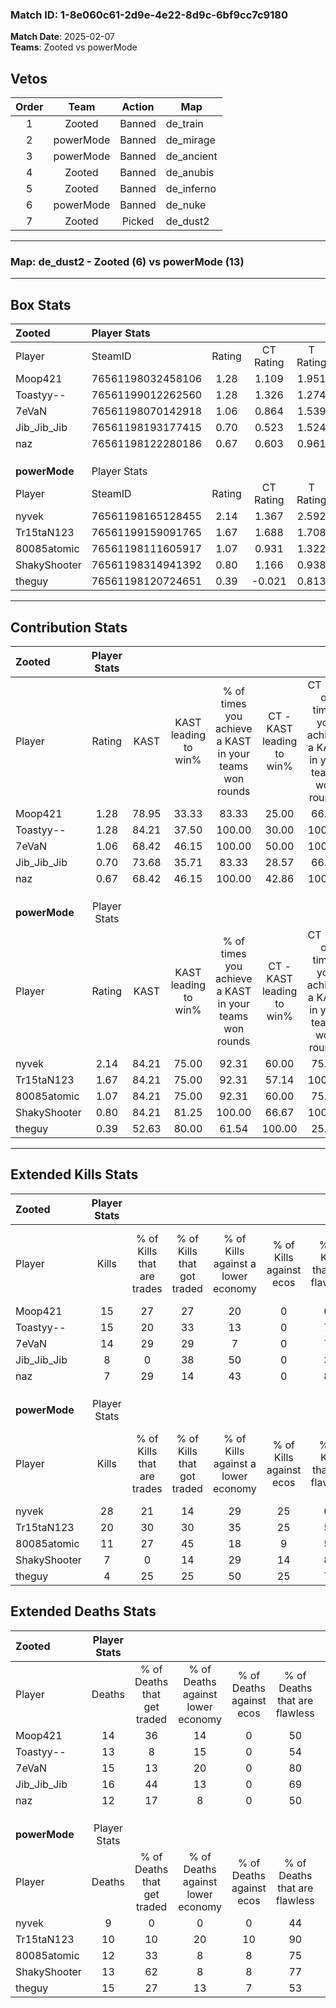 ### Match ID: 1-8e060c61-2d9e-4e22-8d9c-6bf9cc7c9180  
**Match Date**: 2025-02-07  
**Teams**: Zooted vs powerMode  

## Vetos  

| Order | Team | Action | Map |
| :---: | :--: | :----: | --- |
| 1 | Zooted | Banned | de_train |
| 2 | powerMode | Banned | de_mirage |
| 3 | powerMode | Banned | de_ancient |
| 4 | Zooted | Banned | de_anubis |
| 5 | Zooted | Banned | de_inferno |
| 6 | powerMode | Banned | de_nuke |
| 7 | Zooted | Picked | de_dust2 |

---  

### **Map**: de_dust2 - Zooted (6) vs powerMode (13)  
---  

## Box Stats  

| **Zooted**    | Player Stats      |        |           |          |       |       |       |         |        |      |     |
| :- | :- | :-: | :-: | :-: | :-: | :-: | :-: | :-: | :-: | :-: | :-: |
| Player        | SteamID           | Rating | CT Rating | T Rating | KAST  |  ADR  | Kills | Assists | Deaths | K/D  | HS% |
| Moop421       | 76561198032458106 |  1.28  |   1.109   |  1.951   | 78.95 | 97.5  |  15   |    7    |   14   | 1.07 | 46  |
| Toastyy--     | 76561199012262560 |  1.28  |   1.326   |  1.274   | 84.21 | 85.8  |  15   |    2    |   13   | 1.15 | 53  |
| 7eVaN         | 76561198070142918 |  1.06  |   0.864   |  1.539   | 68.42 | 79.1  |  14   |    5    |   15   | 0.93 | 21  |
| Jib_Jib_Jib   | 76561198193177415 |  0.70  |   0.523   |  1.524   | 73.68 | 50.1  |   8   |    4    |   16   | 0.50 | 50  |
| naz           | 76561198122280186 |  0.67  |   0.603   |  0.961   | 68.42 | 37.9  |   7   |    2    |   12   | 0.58 | 42  |
|               |                   |        |           |          |       |       |       |         |        |      |     |
|               |                   |        |           |          |       |       |       |         |        |      |     |
|               |                   |        |           |          |       |       |       |         |        |      |     |
| **powerMode** | Player Stats      |        |           |          |       |       |       |         |        |      |     |
| Player        | SteamID           | Rating | CT Rating | T Rating | KAST  |  ADR  | Kills | Assists | Deaths | K/D  | HS% |
| nyvek         | 76561198165128455 |  2.14  |   1.367   |  2.592   | 84.21 | 133.6 |  28   |    3    |   9    | 3.11 | 46  |
| Tr15taN123    | 76561199159091765 |  1.67  |   1.688   |  1.708   | 84.21 | 109.8 |  20   |    3    |   10   | 2.00 | 55  |
| 80085atomic   | 76561198111605917 |  1.07  |   0.931   |  1.322   | 84.21 | 65.7  |  11   |    3    |   12   | 0.92 | 63  |
| ShakyShooter  | 76561198314941392 |  0.80  |   1.166   |  0.938   | 84.21 | 45.8  |   7   |    4    |   13   | 0.54 | 42  |
| theguy        | 76561198120724651 |  0.39  |  -0.021   |  0.813   | 52.63 | 45.2  |   4   |    8    |   15   | 0.27 | 75  |
---  

## Contribution Stats  

| **Zooted**    | Player Stats |       |                      |                                                        |                           |                                                             |                          |                                                            |
| :- | :-: | :-: | :-: | :-: | :-: | :-: | :-: | :-: |
| Player        |    Rating    | KAST  | KAST leading to win% | % of times you achieve a KAST in your teams won rounds | CT - KAST leading to win% | CT - % of times you achieve a KAST in your teams won rounds | T - KAST leading to win% | T - % of times you achieve a KAST in your teams won rounds |
| Moop421       |     1.28     | 78.95 |        33.33         |                         83.33                          |           25.00           |                            66.67                            |          42.86           |                           100.00                           |
| Toastyy--     |     1.28     | 84.21 |        37.50         |                         100.00                         |           30.00           |                           100.00                            |          50.00           |                           100.00                           |
| 7eVaN         |     1.06     | 68.42 |        46.15         |                         100.00                         |           50.00           |                           100.00                            |          42.86           |                           100.00                           |
| Jib_Jib_Jib   |     0.70     | 73.68 |        35.71         |                         83.33                          |           28.57           |                            66.67                            |          42.86           |                           100.00                           |
| naz           |     0.67     | 68.42 |        46.15         |                         100.00                         |           42.86           |                           100.00                            |          50.00           |                           100.00                           |
|               |              |       |                      |                                                        |                           |                                                             |                          |                                                            |
|               |              |       |                      |                                                        |                           |                                                             |                          |                                                            |
|               |              |       |                      |                                                        |                           |                                                             |                          |                                                            |
| **powerMode** | Player Stats |       |                      |                                                        |                           |                                                             |                          |                                                            |
| Player        |    Rating    | KAST  | KAST leading to win% | % of times you achieve a KAST in your teams won rounds | CT - KAST leading to win% | CT - % of times you achieve a KAST in your teams won rounds | T - KAST leading to win% | T - % of times you achieve a KAST in your teams won rounds |
| nyvek         |     2.14     | 84.21 |        75.00         |                         92.31                          |           60.00           |                            75.00                            |          81.82           |                           100.00                           |
| Tr15taN123    |     1.67     | 84.21 |        75.00         |                         92.31                          |           57.14           |                           100.00                            |          88.89           |                           88.89                            |
| 80085atomic   |     1.07     | 84.21 |        75.00         |                         92.31                          |           60.00           |                            75.00                            |          81.82           |                           100.00                           |
| ShakyShooter  |     0.80     | 84.21 |        81.25         |                         100.00                         |           66.67           |                           100.00                            |          90.00           |                           100.00                           |
| theguy        |     0.39     | 52.63 |        80.00         |                         61.54                          |          100.00           |                            25.00                            |          77.78           |                           77.78                            |
---  

## Extended Kills Stats  

| **Zooted**    | Player Stats |                            |                            |                                    |                         |                              |                                 |                                       |                    |           |
| :- | :-: | :-: | :-: | :-: | :-: | :-: | :-: | :-: | :-: | :-: |
| Player        |    Kills     | % of Kills that are trades | % of Kills that got traded | % of Kills against a lower economy | % of Kills against ecos | % of Kills that are flawless | % of Kills that are close duels | % of Kills that are assisted by flash | Pistol Round Kills | AWP Kills |
| Moop421       |      15      |             27             |             27             |                 20                 |            0            |              60              |                7                |                   0                   |         1          |     0     |
| Toastyy--     |      15      |             20             |             33             |                 13                 |            0            |              73              |                7                |                   7                   |         3          |     0     |
| 7eVaN         |      14      |             29             |             29             |                 7                  |            0            |              79              |                0                |                   0                   |         0          |     8     |
| Jib_Jib_Jib   |      8       |             0              |             38             |                 50                 |            0            |              38              |               13                |                   0                   |         2          |     0     |
| naz           |      7       |             29             |             14             |                 43                 |            0            |              86              |                0                |                   0                   |         1          |     0     |
|               |              |                            |                            |                                    |                         |                              |                                 |                                       |                    |           |
|               |              |                            |                            |                                    |                         |                              |                                 |                                       |                    |           |
|               |              |                            |                            |                                    |                         |                              |                                 |                                       |                    |           |
| **powerMode** | Player Stats |                            |                            |                                    |                         |                              |                                 |                                       |                    |           |
| Player        |    Kills     | % of Kills that are trades | % of Kills that got traded | % of Kills against a lower economy | % of Kills against ecos | % of Kills that are flawless | % of Kills that are close duels | % of Kills that are assisted by flash | Pistol Round Kills | AWP Kills |
| nyvek         |      28      |             21             |             14             |                 29                 |           25            |              64              |                7                |                   4                   |         3          |     0     |
| Tr15taN123    |      20      |             30             |             30             |                 35                 |           25            |              50              |                0                |                   5                   |         3          |     0     |
| 80085atomic   |      11      |             27             |             45             |                 18                 |            9            |              55              |                9                |                   9                   |         2          |     0     |
| ShakyShooter  |      7       |             0              |             14             |                 29                 |           14            |              86              |                0                |                   0                   |         1          |     2     |
| theguy        |      4       |             25             |             25             |                 50                 |           25            |              75              |               25                |                   0                   |         1          |     0     |
## Extended Deaths Stats  

| **Zooted**    | Player Stats |                             |                                   |                          |                               |                            |                           |               |
| :- | :-: | :-: | :-: | :-: | :-: | :-: | :-: | :-: |
| Player        |    Deaths    | % of Deaths that get traded | % of Deaths against lower economy | % of Deaths against ecos | % of Deaths that are flawless | % of Deaths that are close | % of Deaths while blinded | Deaths to AWP |
| Moop421       |      14      |             36              |                14                 |            0             |              50               |             14             |             7             |       0       |
| Toastyy--     |      13      |              8              |                15                 |            0             |              54               |             8              |             0             |       0       |
| 7eVaN         |      15      |             13              |                20                 |            0             |              80               |             0              |             7             |       1       |
| Jib_Jib_Jib   |      16      |             44              |                13                 |            0             |              69               |             6              |             0             |       1       |
| naz           |      12      |             17              |                 8                 |            0             |              50               |             0              |             8             |       0       |
|               |              |                             |                                   |                          |                               |                            |                           |               |
|               |              |                             |                                   |                          |                               |                            |                           |               |
|               |              |                             |                                   |                          |                               |                            |                           |               |
| **powerMode** | Player Stats |                             |                                   |                          |                               |                            |                           |               |
| Player        |    Deaths    | % of Deaths that get traded | % of Deaths against lower economy | % of Deaths against ecos | % of Deaths that are flawless | % of Deaths that are close | % of Deaths while blinded | Deaths to AWP |
| nyvek         |      9       |              0              |                 0                 |            0             |              44               |             11             |            11             |       2       |
| Tr15taN123    |      10      |             10              |                20                 |            10            |              90               |             0              |             0             |       1       |
| 80085atomic   |      12      |             33              |                 8                 |            8             |              75               |             0              |             0             |       3       |
| ShakyShooter  |      13      |             62              |                 8                 |            8             |              77               |             15             |             0             |       1       |
| theguy        |      15      |             27              |                13                 |            7             |              53               |             0              |             0             |       1       |
